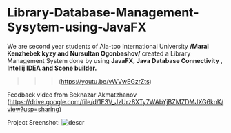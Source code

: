 # Library-Database-Management-Sysytem-using-JavaFX
We are second year students of Ala-too International University
__/Maral Kenzhebek kyzy and Nursultan Ogonbashov/__
created a  Library Management System done by using __JavaFX, Java Database Connectivity , Intellij IDEA and Scene builder.__
>>>(https://youtu.be/vWVwEGzrZts)
>
Feedback video from Beknazar Akmatzhanov
(https://drive.google.com/file/d/1F3V_JzUrz8XTy7WAbYjBZMZDMJXG6knK/view?usp=sharing)
>
Project Sreenshot:
![descr](https://imgur.com/7D3SuQA.jpg)
